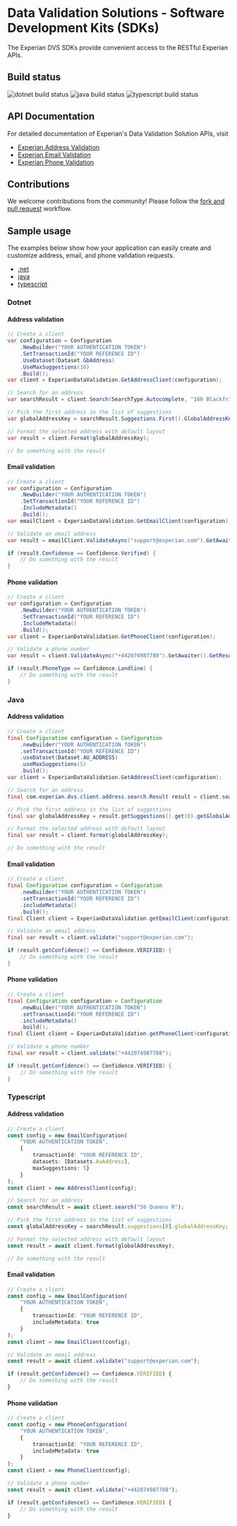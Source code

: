 # Data Validation Solutions - Software Development Kits (SDKs)

The Experian DVS SDKs provide convenient access to the RESTful Experian APIs.

## Build status
![dotnet build status](https://github.com/experianplc/edq-data-validation-sdks/actions/workflows/dotnet.yml/badge.svg)
![java build status](https://github.com/experianplc/edq-data-validation-sdks/actions/workflows/gradle.yml/badge.svg)
![typescript build status](https://github.com/experianplc/edq-data-validation-sdks/actions/workflows/typescript.yml/badge.svg)

## API Documentation

For detailed documentation of Experian's Data Validation Solution APIs, visit

- [Experian Address Validation](https://docs.experianaperture.io/address-validation/experian-address-validation/)
- [Experian Email Validation](https://docs.experianaperture.io/email-validation/experian-email-validation-v2)
- [Experian Phone Validation](https://docs.experianaperture.io/phone-validation/experian-phone-validation)

## Contributions

We welcome contributions from the community! Please follow the [fork and pull request](https://docs.github.com/en/get-started/exploring-projects-on-github/contributing-to-a-project) workflow.

## Sample usage

The examples below show how your application can easily create and customize address, email, and phone validation requests.

- [.net](#dotnet)
- [java](#java)
- [typescript](#typescript)

### Dotnet

#### Address validation
```csharp
// Create a client
var configuration = Configuration
    .NewBuilder("YOUR AUTHENTICATION TOKEN")
    .SetTransactionId("YOUR REFERENCE ID")
    .UseDataset(Dataset.GbAddress)
    .UseMaxSuggestions(10)
    .Build();
var client = ExperianDataValidation.GetAddressClient(configuration);

// Search for an address
var searchResult = client.Search(SearchType.Autocomplete, "160 Blackfriars Rd");

// Pick the first address in the list of suggestions
var globalAddressKey = searchResult.Suggestions.First().GlobalAddressKey;

// Format the selected address with default layout
var result = client.Format(globalAddressKey);

// Do something with the result
```

#### Email validation
```csharp
// Create a client
var configuration = Configuration
    .NewBuilder("YOUR AUTHENTICATION TOKEN")
    .SetTransactionId("YOUR REFERENCE ID")
    .IncludeMetadata()
    .Build();
var emailClient = ExperianDataValidation.GetEmailClient(configuration);

// Validate an email address
var result = emailClient.ValidateAsync("support@experian.com").GetAwaiter().GetResult();

if (result.Confidence == Confidence.Verified) {
    // Do something with the result
}
```

#### Phone validation
```csharp
// Create a client
var configuration = Configuration
    .NewBuilder("YOUR AUTHENTICATION TOKEN")
    .SetTransactionId("YOUR REFERENCE ID")
    .IncludeMetadata()
    .Build();
var client = ExperianDataValidation.GetPhoneClient(configuration);

// Validate a phone number
var result = client.ValidateAsync("+442074987788").GetAwaiter().GetResult();

if (result.PhoneType == Confidence.Landline) {
    // Do something with the result
}
```

### Java

#### Address validation
```java
// Create a client
final Configuration configuration = Configuration
    .newBuilder("YOUR AUTHENTICATION TOKEN")
    .setTransactionId("YOUR REFERENCE ID")
    .useDataset(Dataset.AU_ADDRESS)
    .useMaxSuggestions(5)
    .build();
var client = ExperianDataValidation.GetAddressClient(configuration);

// Search for an address
final com.experian.dvs.client.address.search.Result result = client.search(SearchType.SINGLELINE, "56 Queens R");

// Pick the first address in the list of suggestions
final var globalAddressKey = result.getSuggestions().get(0).getGlobalAddressKey();

// Format the selected address with default layout
final var result = client.format(globalAddressKey);

// Do something with the result
```

#### Email validation
```java
// Create a client
final Configuration configuration = Configuration
    .newBuilder("YOUR AUTHENTICATION TOKEN")
    .setTransactionId("YOUR REFERENCE ID")
    .includeMetadata()
    .build();
final Client client = ExperianDataValidation.getEmailClient(configuration);

// Validate an email address
final var result = client.validate("support@experian.com");

if (result.getConfidence() == Confidence.VERIFIED) {
    // Do something with the result
}
```

#### Phone validation
```java
// Create a client
final Configuration configuration = Configuration
    .newBuilder("YOUR AUTHENTICATION TOKEN")
    .setTransactionId("YOUR REFERENCE ID")
    .includeMetadata()
    .build();
final Client client = ExperianDataValidation.getPhoneClient(configuration);

// Validate a phone number
final var result = client.validate("+442074987788");

if (result.getConfidence() == Confidence.VERIFIED) {
    // Do something with the result
}
```

### Typescript
#### Address validation
```typescript
// Create a client
const config = new EmailConfiguration(
    "YOUR AUTHENTICATION TOKEN",
    {
        transactionId: "YOUR REFERENCE ID",
        datasets: [Datasets.AuAddress],
        maxSuggestions: 5}
    }        
);
const client = new AddressClient(config);

// Search for an address
const searchResult = await client.search("56 Queens R");

// Pick the first address in the list of suggestions
const globalAddressKey = searchResult.suggestions[0].globalAddressKey;        

// Format the selected address with default layout
const result = await client.format(globalAddressKey);

// Do something with the result
```

#### Email validation
```typescript
// Create a client
const config = new EmailConfiguration(
    "YOUR AUTHENTICATION TOKEN",
    {
        transactionId: "YOUR REFERENCE ID",
        includeMetadata: true
    }        
);
const client = new EmailClient(config);

// Validate an email address
const result = await client.validate("support@experian.com");

if (result.getConfidence() == Confidence.VERIFIED) {
    // Do something with the result
}
```

#### Phone validation
```typescript
// Create a client
const config = new PhoneConfiguration(
    "YOUR AUTHENTICATION TOKEN",
    {
        transactionId: "YOUR REFERENCE ID",
        includeMetadata: true
    }        
);
const client = new PhoneClient(config);

// Validate a phone number
const result = await client.validate("+442074987788");

if (result.getConfidence() == Confidence.VERIFIED) {
    // Do something with the result
}
```
